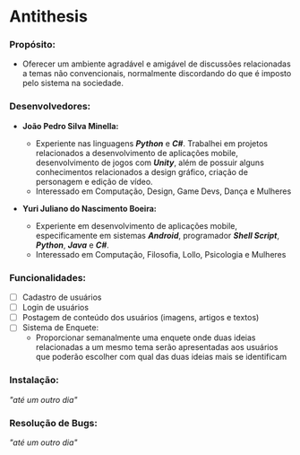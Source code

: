 # Antithesis

### Propósito: 

* Oferecer um ambiente agradável e amigável de discussões relacionadas a temas não convencionais, normalmente discordando do que é imposto pelo sistema na sociedade.

### Desenvolvedores:

* **João Pedro Silva Minella:**
    - Experiente nas linguagens **_Python_** e **_C#_**. Trabalhei em projetos relacionados a desenvolvimento de aplicações mobile, desenvolvimento de jogos com **_Unity_**, além de possuir alguns conhecimentos relacionados a design gráfico, criação de personagem e edição de vídeo.
    - Interessado em Computação, Design, Game Devs, Dança e Mulheres

* **Yuri Juliano do Nascimento Boeira:**
    - Experiente em desenvolvimento de aplicações mobile, especificamente em sistemas **_Android_**, programador **_Shell Script_**, **_Python_**, **_Java_** e **_C#_**.
    - Interessado em Computação, Filosofia, Lollo, Psicologia e Mulheres

### Funcionalidades:
- [ ] Cadastro de usuários
- [ ] Login de usuários
- [ ] Postagem de conteúdo dos usuários (imagens, artigos e textos)
- [ ] Sistema de Enquete:
	* Proporcionar semanalmente uma enquete onde duas ideias relacionadas a um mesmo tema serão apresentadas aos usuários que poderão escolher com qual das duas ideias mais se identificam

### Instalação:

_"até um outro dia"_

### Resolução de Bugs:

_"até um outro dia"_
